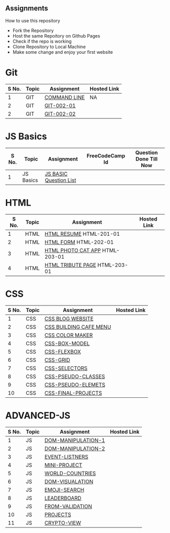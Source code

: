 ## Assignments

How to use this repository

- Fork the Repository
- Host the same Repoitory on Github Pages
- Check if the repo is working
- Clone Repository to Local Machine
- Make some change and enjoy your first website

# Git

| S No. | Topic | Assignment                                                | Hosted Link |
| ----- | ----- | --------------------------------------------------------- | ----------- |
| 1     | GIT   | [COMMAND LINE](./0-Git/GIT-001-COMMANDLINE/ )            | NA          |
| 2     | GIT   | [GIT-002-01](./0-Git/GIT-002-GIT-PRACTICE/)              |             |
| 2     | GIT   | [GIT-002-02](./0-Git/GIT-002-GIT-PRACTICE/)              |             |

# JS Basics

| S No. | Topic     | Assignment                                | FreeCodeCamp Id | Question Done Till Now |
| ----- | --------- | ----------------------------------------- | --------------- | --------------- |
| 1     | JS Basics | [JS BASIC Question List](./1-JS-BASICS/) |                 |                 |

# HTML

| S No. | Topic | Assignment                                              | Hosted Link |
| ----- | ----- | ------------------------------------------------------- | ----------- |
| 1     | HTML  | [HTML RESUME](./2-HTML/201-HTML-RESUME) HTML-201-01              |             |
| 2     | HTML  | [HTML FORM](./2-HTML/202-HTML-FORM/)  HTML-202-01                 |             |
| 3     | HTML  | [HTML PHOTO CAT APP](./2-HTML/203-HTML-Photo-Cat-App/) HTML-203-01  |             |
| 4     | HTML  | [HTML TRIBUTE PAGE](./2-HTML/204-HTML-TRIBUTE-PAGE/) HTML-203-01   |             |

# CSS

| S No. | Topic | Assignment                                                        | Hosted Link |
| ----- | ----- | ----------------------------------------------------------------- | ----------- |
| 1     | CSS   | [CSS BLOG WEBSITE](./3-CSS/301-CSS-BLOG-WEBSITE/)                |             |
| 2     | CSS   | [CSS BUILDING CAFE MENU](./3-CSS/302-CSS-Building-Cafe-Menu/)    |             |
| 3     | CSS   | [CSS COLOR MAKER](./3-CSS/303-CSS-COLOR-MARKER/)                 |             |
| 4     | CSS   | [CSS-BOX-MODEL](./3-CSS/304-CSS-BOX-MODEL/)                      |             |
| 5     | CSS   | [CSS-FLEXBOX](./3-CSS/305-CSS-Flexbox/)                      |             |
| 6     | CSS   | [CSS-GRID](./3-CSS/306-CSS-Grid/)                            |             |
| 7     | CSS   | [CSS-SELECTORS](./3-CSS/307-Advance-CSS-Selectors/)        |             |
| 8     | CSS   | [CSS-PSEUDO-CLASSES](./3-CSS/308-CSS-Pseudo-Classes/)      |             |
| 9     | CSS   | [CSS-PSEUDO-ELEMETS](./3-CSS/309-CSS-Pseudo-Elements/) |             |
| 10    | CSS   | [CSS-FINAL-PROJECTS](./3-CSS/310-Final-MCT-Projects/)            |             |

# ADVANCED-JS

| S No. | Topic | Assignment                                                                | Hosted Link |
| ----- | ----- | ------------------------------------------------------------------------- | ----------- |
| 1     | JS    | [DOM-MANIPULATION-1](./04-Advance-JS/301-DOM-Manipulation/)               |             |
| 2     | JS    | [DOM-MANIPULATION-2](./04-Advance-JS/302-DOM-Manipulation/)               |             |
| 3     | JS    | [EVENT-LISTNERS](./04-Advance-JS/303-event-listeners/)                    |             |
| 4     | JS    | [MINI-PROJECT](./04-Advance-JS/304-Mini-Project-Solar%20System/)          |             |
| 5     | JS    | [WORLD-COUNTRIES](./04-Advance-JS/305-WorldCountries-Data-Visualization/) |             |
| 6     | JS    | [DOM-VISUALATION](./04-Advance-JS/306-Data-visualization/)                |             |
| 7     | JS    | [EMOJI-SEARCH](./04-Advance-JS/307-Emoji-search/)                         |             |
| 8     | JS    | [LEADERBOARD](./04-Advance-JS/308-leaderboard/)                           |             |
| 9     | JS    | [FROM-VALIDATION](./04-Advance-JS/309-form-validation/)                   |             |
| 10    | JS    | [PROJECTS](./04-Advance-JS/310-Projects/)                                 |             |
| 11    | JS    | [CRYPTO-VIEW](./04-Advance-JS/311-crypto-view/)                           |             |
